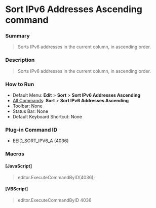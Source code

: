 # Sort IPv6 Addresses Ascending command

### Summary

> Sorts IPv6 addresses in the current column, in ascending order.

### Description

> Sorts IPv6 addresses in the current column, in ascending order.

### How to Run

- Default Menu: **Edit** \> **Sort** \> **Sort IPv6 Addresses Ascending**
- [All Commands](../tools/all_commands): **Sort** \> **Sort IPv6 Addresses Ascending**
- Toolbar: None
- Status Bar: None
- Default Keyboard Shortcut: None

### Plug-in Command ID

- EEID\_SORT\_IPV6\_A (4036)

### Macros

#### \[JavaScript\]

> editor.ExecuteCommandByID(4036);

#### \[VBScript\]

> editor.ExecuteCommandByID 4036
